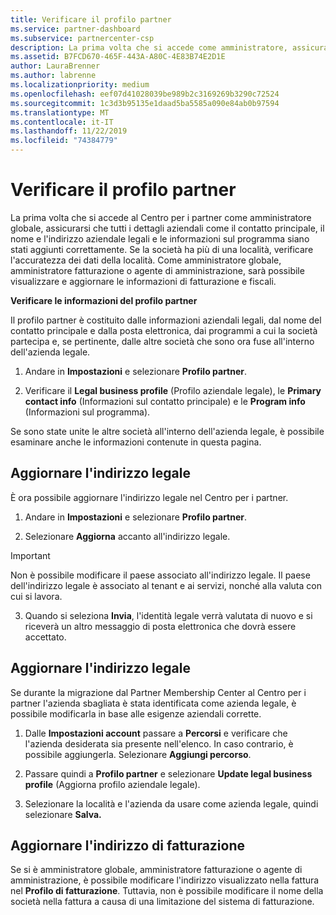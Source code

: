 ```yaml
---
title: Verificare il profilo partner
ms.service: partner-dashboard
ms.subservice: partnercenter-csp
description: La prima volta che si accede come amministratore, assicurarsi che i dettagli di supporto siano corretti, registrare le esenzioni fiscali se appropriato e controllare le informazioni sul contatto nei profili.
ms.assetid: B7FCD670-465F-443A-A80C-4E83B74E2D1E
author: LauraBrenner
ms.author: labrenne
ms.localizationpriority: medium
ms.openlocfilehash: eef07d41028039be989b2c3169269b3290c72524
ms.sourcegitcommit: 1c3d3b95135e1daad5ba5585a090e84ab0b97594
ms.translationtype: MT
ms.contentlocale: it-IT
ms.lasthandoff: 11/22/2019
ms.locfileid: "74384779"
---
```

# <a name="verify-your-partner-profile"></a>Verificare il profilo partner

La prima volta che si accede al Centro per i partner come amministratore globale, assicurarsi che tutti i dettagli aziendali come il contatto principale, il nome e l'indirizzo aziendale legali e le informazioni sul programma siano stati aggiunti correttamente. Se la società ha più di una località, verificare l'accuratezza dei dati della località. Come amministratore globale, amministratore fatturazione o agente di amministrazione, sarà possibile visualizzare e aggiornare le informazioni di fatturazione e fiscali. 

**Verificare le informazioni del profilo partner**

Il profilo partner è costituito dalle informazioni aziendali legali, dal nome del contatto principale e dalla posta elettronica, dai programmi a cui la società partecipa e, se pertinente, dalle altre società che sono ora fuse all'interno dell'azienda legale.

1.  Andare in **Impostazioni** e selezionare **Profilo partner**.

2.  Verificare il **Legal business profile** (Profilo aziendale legale), le **Primary contact info** (Informazioni sul contatto principale) e le **Program info** (Informazioni sul programma).

Se sono state unite le altre società all'interno dell'azienda legale, è possibile esaminare anche le informazioni contenute in questa pagina.

## <a name="update-your-legal-address"></a>Aggiornare l'indirizzo legale

È ora possibile aggiornare l'indirizzo legale nel Centro per i partner.

1. Andare in **Impostazioni** e selezionare **Profilo partner**. 

2. Selezionare **Aggiorna** accanto all'indirizzo legale. 

>[!Important]
>Non è possibile modificare il paese associato all'indirizzo legale. Il paese dell'indirizzo legale è associato al tenant e ai servizi, nonché alla valuta con cui si lavora. 

3. Quando si seleziona **Invia**, l'identità legale verrà valutata di nuovo e si riceverà un altro messaggio di posta elettronica che dovrà essere accettato.

## <a name="update-legal-business"></a>Aggiornare l'indirizzo legale

Se durante la migrazione dal Partner Membership Center al Centro per i partner l'azienda sbagliata è stata identificata come azienda legale, è possibile modificarla in base alle esigenze aziendali corrette.

1. Dalle **Impostazioni account** passare a **Percorsi** e verificare che l'azienda desiderata sia presente nell'elenco. In caso contrario, è possibile aggiungerla. Selezionare **Aggiungi percorso**.

2.  Passare quindi a **Profilo partner** e selezionare **Update legal business profile** (Aggiorna profilo aziendale legale).

3.  Selezionare la località e l'azienda da usare come azienda legale, quindi selezionare **Salva.**

## <a name="update-your-billing-address"></a>Aggiornare l'indirizzo di fatturazione

Se si è amministratore globale, amministratore fatturazione o agente di amministrazione, è possibile modificare l'indirizzo visualizzato nella fattura nel **Profilo di fatturazione**. Tuttavia, non è possibile modificare il nome della società nella fattura a causa di una limitazione del sistema di fatturazione.

 


